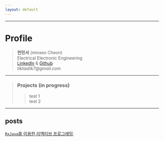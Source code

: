 ```yaml
---
layout: default
---
```


* * *

# Profile
> **천민서** (minseo Cheon)  
> Electrical Electronic Engineering  
> [LinkedIn](https://www.linkedin.com/in/%EB%AF%BC%EC%84%9C-%EC%B2%9C-5a797523a/) & [Github](https://github.com/tiktaalik7)  
> _tiktaalik7@gmail.com_
* * *
> ### Projects (in progress)
>> test 1  
>> test 2

* * *

## posts
[`RxJava`를 이용한 리액티브 프로그래밍](./post-001-RxJava.html).  
